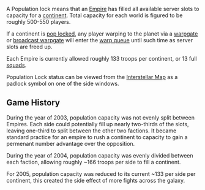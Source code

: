 A Population lock means that an [Empire](Empire.md) has filled
all available server slots to capacity for a
[continent](../locations/Continent.md). Total capacity for each world is
figured to be roughly 500-550 players.

If a continent is [pop locked](Acronyms_and_Slang.md), any
player warping to the planet via a [warpgate](../locations/Warpgate.md) or
[broadcast warpgate](../items/Broadcast_warpgate.md) will enter the [warp
queue](warp_queue.md) until such time as server slots are freed
up.

Each Empire is currently allowed roughly 133 troops per continent, or 13
full [squads](Squad.md).

Population Lock status can be viewed from the [Interstellar
Map](Interstellar_Map.md) as a padlock symbol on one of the side
windows.

## Game History

During the year of 2003, population capacity was not evenly split
between Empires. Each side could potentially fill up nearly two-thirds
of the slots, leaving one-third to split between the other two factions.
It became standard practice for an empire to rush a continent to
capacity to gain a permenant number advantage over the opposition.

During the year of 2004, population capacity was evenly divided between
each faction, allowing roughly \~166 troops per side to fill a
continent.

For 2005, population capacity was reduced to its current \~133 per side
per continent, this created the side effect of more fights across the
galaxy.

<!--[category:Terminology](category:Terminology.md)-->

